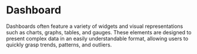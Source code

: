 # Dashboard
 Dashboards often feature a variety of widgets and visual representations such as charts, graphs, tables, and gauges. These elements are designed to present complex data in an easily understandable format, allowing users to quickly grasp trends, patterns, and outliers.

